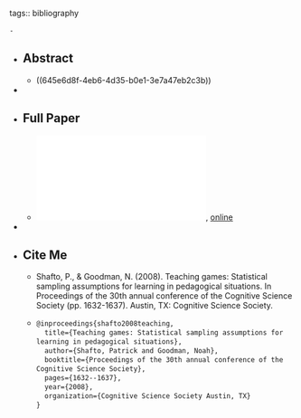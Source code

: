 tags:: bibliography

	-
- ## Abstract
	- ((645e6d8f-4eb6-4d35-b0e1-3e7a47eb2c3b))
-
- ## Full Paper
	- ![local copy](../assets/pedagogicalSampling_1683910006599_0.pdf), [online](http://web.stanford.edu/~ngoodman/papers/pedagogicalSampling.pdf)
-
- ## Cite Me
	- Shafto, P., & Goodman, N. (2008). Teaching games: Statistical sampling assumptions for learning in pedagogical situations. In Proceedings of the 30th annual conference of the Cognitive Science Society (pp. 1632-1637). Austin, TX: Cognitive Science Society.
	- ```
	  @inproceedings{shafto2008teaching,
	    title={Teaching games: Statistical sampling assumptions for learning in pedagogical situations},
	    author={Shafto, Patrick and Goodman, Noah},
	    booktitle={Proceedings of the 30th annual conference of the Cognitive Science Society},
	    pages={1632--1637},
	    year={2008},
	    organization={Cognitive Science Society Austin, TX}
	  }
	  ```